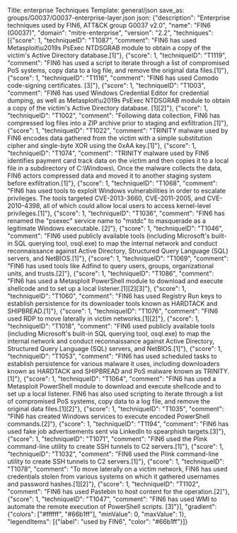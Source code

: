 Title: enterprise Techniques
Template: general/json
save_as: groups/G0037/G0037-enterprise-layer.json
json: {"description": "Enterprise techniques used by FIN6, ATT&CK group G0037 v2.0", "name": "FIN6 (G0037)", "domain": "mitre-enterprise", "version": "2.2", "techniques": [{"score": 1, "techniqueID": "T1087", "comment": "FIN6 has used Metasploit\u2019s PsExec NTDSGRAB module to obtain a copy of the victim's Active Directory database.[1]"}, {"score": 1, "techniqueID": "T1119", "comment": "FIN6 has used a script to iterate through a list of compromised PoS systems, copy data to a log file, and remove the original data files.[1]"}, {"score": 1, "techniqueID": "T1116", "comment": "FIN6 has used Comodo code-signing certificates.    [3]"}, {"score": 1, "techniqueID": "T1003", "comment": "FIN6 has used Windows Credential Editor for credential dumping, as well as Metasploit\u2019s PsExec NTDSGRAB module to obtain a copy of the victim's Active Directory database. [1][2]"}, {"score": 1, "techniqueID": "T1002", "comment": "Following data collection, FIN6 has compressed log files into a ZIP archive prior to staging and exfiltration.[1]"}, {"score": 1, "techniqueID": "T1022", "comment": "TRINITY malware used by FIN6 encodes data gathered from the victim with a simple substitution cipher and single-byte XOR using the 0xAA key.[1]"}, {"score": 1, "techniqueID": "T1074", "comment": "TRINITY malware used by FIN6 identifies payment card track data on the victim and then copies it to a local file in a subdirectory of C:\\Windows\\. Once the malware collects the data, FIN6 actors compressed data and moved it to another staging system before exfiltration.[1]"}, {"score": 1, "techniqueID": "T1068", "comment": "FIN6 has used tools to exploit Windows vulnerabilities in order to escalate privileges. The tools targeted CVE-2013-3660, CVE-2011-2005, and CVE-2010-4398, all of which could allow local users to access kernel-level privileges.[1]"}, {"score": 1, "techniqueID": "T1036", "comment": "FIN6 has renamed the \"psexec\" service name to \"mstdc\" to masquerade as a legitimate Windows executable.    [2]"}, {"score": 1, "techniqueID": "T1046", "comment": "FIN6 used publicly available tools (including Microsoft's built-in SQL querying tool, osql.exe) to map the internal network and conduct reconnaissance against Active Directory, Structured Query Language (SQL) servers, and NetBIOS.[1]"}, {"score": 1, "techniqueID": "T1069", "comment": "FIN6 has used tools like Adfind to query users, groups, organizational units, and trusts.[2]"}, {"score": 1, "techniqueID": "T1086", "comment": "FIN6 has used a Metasploit PowerShell module to download and execute shellcode and to set up a local listener.[1][2][3]"}, {"score": 1, "techniqueID": "T1060", "comment": "FIN6 has used Registry Run keys to establish persistence for its downloader tools known as HARDTACK and SHIPBREAD.[1]"}, {"score": 1, "techniqueID": "T1076", "comment": "FIN6 used RDP to move laterally in victim networks.[1][2]"}, {"score": 1, "techniqueID": "T1018", "comment": "FIN6 used publicly available tools (including Microsoft's built-in SQL querying tool, osql.exe) to map the internal network and conduct reconnaissance against Active Directory, Structured Query Language (SQL) servers, and NetBIOS.[1]"}, {"score": 1, "techniqueID": "T1053", "comment": "FIN6 has used scheduled tasks to establish persistence for various malware it uses, including downloaders known as HARDTACK and SHIPBREAD and PoS malware known as TRINITY.[1]"}, {"score": 1, "techniqueID": "T1064", "comment": "FIN6 has used a Metasploit PowerShell module to download and execute shellcode and to set up a local listener. FIN6 has also used scripting to iterate through a list of compromised PoS systems, copy data to a log file, and remove the original data files.[1][2]"}, {"score": 1, "techniqueID": "T1035", "comment": "FIN6 has created Windows services to execute encoded PowerShell commands.[2]"}, {"score": 1, "techniqueID": "T1194", "comment": "FIN6 has used fake job advertisements sent via LinkedIn to spearphish targets.[3]"}, {"score": 1, "techniqueID": "T1071", "comment": "FIN6 used the Plink command-line utility to create SSH tunnels to C2 servers.[1]"}, {"score": 1, "techniqueID": "T1032", "comment": "FIN6 used the Plink command-line utility to create SSH tunnels to C2 servers.[1]"}, {"score": 1, "techniqueID": "T1078", "comment": "To move laterally on a victim network, FIN6 has used credentials stolen from various systems on which it gathered usernames and password hashes.[1][2]"}, {"score": 1, "techniqueID": "T1102", "comment": "FIN6 has used Pastebin to host content for the operation.[2]"}, {"score": 1, "techniqueID": "T1047", "comment": "FIN6 has used WMI to automate the remote execution of PowerShell scripts.  [3]"}], "gradient": {"colors": ["#ffffff", "#66b1ff"], "minValue": 0, "maxValue": 1}, "legendItems": [{"label": "used by FIN6", "color": "#66b1ff"}]}